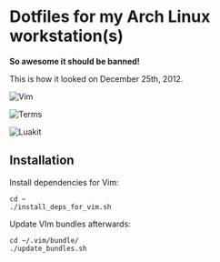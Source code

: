# Dotfiles for my Arch Linux workstation(s)

**So awesome it should be banned!**

This is how it looked on December 25th, 2012.

![Vim](http://i.imgur.com/hgXlK.jpg)

![Terms](http://i.imgur.com/orIZf.jpg)

![Luakit](http://i.imgur.com/68wER.jpg)

## Installation

Install dependencies for Vim:

~~~
cd ~
./install_deps_for_vim.sh
~~~

Update VIm bundles afterwards:

~~~
cd ~/.vim/bundle/
./update_bundles.sh
~~~
